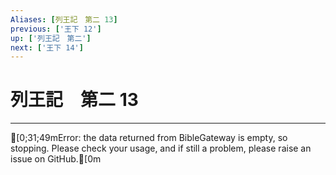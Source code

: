 ```yaml
---
Aliases: [列王記　第二 13]
previous: ['王下 12']
up: ['列王記　第二']
next: ['王下 14']
---
```

# 列王記　第二 13

***
[0;31;49mError: the data returned from BibleGateway is empty, so stopping. Please check your usage, and if still a problem, please raise an issue on GitHub.[0m
